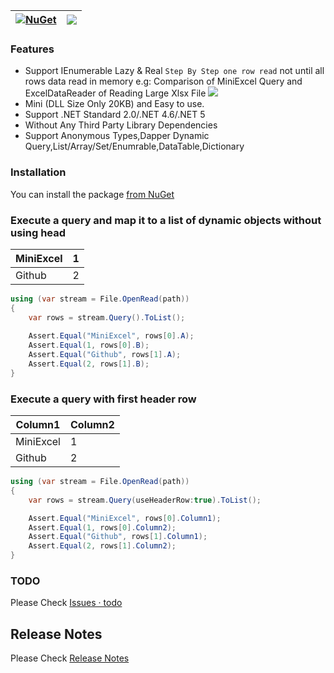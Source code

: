 | [![NuGet](https://img.shields.io/nuget/v/MiniExcel.svg)](https://www.nuget.org/packages/MiniExcel) | ![](https://img.shields.io/nuget/dt/MiniExcel.svg) | 
| -------- | -------- | 

### Features
- Support IEnumerable Lazy & Real `Step By Step one row read` not until all rows data read in memory
e.g:  Comparison of MiniExcel Query and ExcelDataReader of Reading Large Xlsx File
![](https://user-images.githubusercontent.com/12729184/110884175-9f9ca480-831f-11eb-9795-cf0b9f386955.gif)
- Mini (DLL Size Only 20KB) and Easy to use.
- Support .NET Standard 2.0/.NET 4.6/.NET 5
- Without Any Third Party Library Dependencies
- Support Anonymous Types,Dapper Dynamic Query,List/Array/Set/Enumrable,DataTable,Dictionary

### Installation

You can install the package [from NuGet](https://www.nuget.org/packages/MiniExcel)

### Execute a query and map it to a list of dynamic objects without using head

| MiniExcel     | 1     | 
| -------- | -------- | 
| Github     | 2     | 

```C#
using (var stream = File.OpenRead(path))
{
    var rows = stream.Query().ToList();
                
    Assert.Equal("MiniExcel", rows[0].A);
    Assert.Equal(1, rows[0].B);
    Assert.Equal("Github", rows[1].A);
    Assert.Equal(2, rows[1].B);
}
```

### Execute a query with first header row

| Column1 | Column2 | 
| -------- | -------- | 
| MiniExcel     | 1     |  
| Github     | 2     | 


```C#
using (var stream = File.OpenRead(path))
{
    var rows = stream.Query(useHeaderRow:true).ToList();

    Assert.Equal("MiniExcel", rows[0].Column1);
    Assert.Equal(1, rows[0].Column2);
    Assert.Equal("Github", rows[1].Column1);
    Assert.Equal(2, rows[1].Column2);
}
```


### TODO

Please Check [Issues · todo](https://github.com/shps951023/MiniExcel/labels/todo)

## Release Notes

Please Check [Release Notes](https://github.com/shps951023/MiniExcel/tree/master/docs)